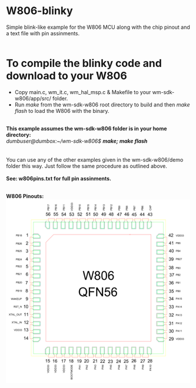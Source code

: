 # W806-blinky
Simple blink-like example for the W806 MCU along with the chip pinout and a text file with pin assinments.<br>
<br>
# To compile the blinky code and download to your W806
- Copy main.c, wm_it.c, wm_hal_msp.c & Makefile to your wm-sdk-w806/app/src/ folder.
- Run <i>make</i> from the wm-sdk-w806 root directory to build and then <i>make flash</i> to load the W806 with the binary.
<br>
<b>This example assumes the wm-sdk-w806 folder is in your home directory:</b>
<br>
<i>dumbuser@dumbox:~/wm-sdk-w806$ <b>make; make flash</b></i>
<br><br><br>
You can use any of the other examples given in the wm-sdk-w806/demo folder this way. Just follow the same procedure as outlined above.<br><br>
<b>See: w806pins.txt for full pin assinments. </b><br><br>

<b>W806 Pinouts:</b><br>
<img src="https://github.com/jscottb/w806-blinky/blob/main/w806.png" alt="W806 pinout" height="500" width="500">

